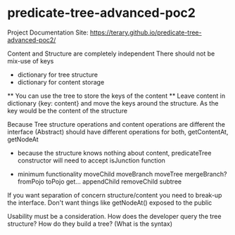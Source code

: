 # predicate-tree-advanced-poc2

Project Documentation Site:
https://terary.github.io/predicate-tree-advanced-poc2/

Content and Structure are completely independent
There should not be mix-use of keys

- dictionary for tree structure
- dictionary for content storage

** You can use the tree to store the keys of the content **
Leave content in dictionary {key: content}
and move the keys around the structure. As the key would be the content of the structure

Because Tree structure operations and content operations are different the interface (Abstract)
should have different operations for both, getContentAt, getNodeAt

- because the structure knows nothing about content, predicateTree constructor will need to accept isJunction function

- minimum functionality
  moveChild
  moveBranch
  moveTree
  mergeBranch?
  fromPojo
  toPojo
  get...
  appendChild
  removeChild
  subtree

If you want separation of concern structure/content you need to break-up the interface.
Don't want things like getNodeAt() exposed to the public

Usability must be a consideration. How does the developer query the tree structure?
How do they build a tree? (What is the syntax)
